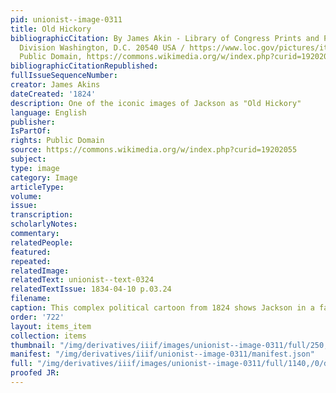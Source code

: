 ```yaml
---
pid: unionist--image-0311
title: Old Hickory
bibliographicCitation: By James Akin - Library of Congress Prints and Photographs
  Division Washington, D.C. 20540 USA / https://www.loc.gov/pictures/item/2002708979/,
  Public Domain, https://commons.wikimedia.org/w/index.php?curid=19202055
bibliographicCitationRepublished: 
fullIssueSequenceNumber: 
creator: James Akins
dateCreated: '1824'
description: One of the iconic images of Jackson as "Old Hickory"
language: English
publisher: 
IsPartOf: 
rights: Public Domain
source: https://commons.wikimedia.org/w/index.php?curid=19202055
subject: 
type: image
category: Image
articleType: 
volume: 
issue: 
transcription: 
scholarlyNotes: 
commentary: 
relatedPeople: 
featured: 
repeated: 
relatedImage: 
relatedText: unionist--text-0324
relatedTextIssue: 1834-04-10 p.03.24
filename: 
caption: This complex political cartoon from 1824 shows Jackson in a favorable light.
order: '722'
layout: items_item
collection: items
thumbnail: "/img/derivatives/iiif/images/unionist--image-0311/full/250,/0/default.jpg"
manifest: "/img/derivatives/iiif/unionist--image-0311/manifest.json"
full: "/img/derivatives/iiif/images/unionist--image-0311/full/1140,/0/default.jpg"
proofed JR: 
---
```

